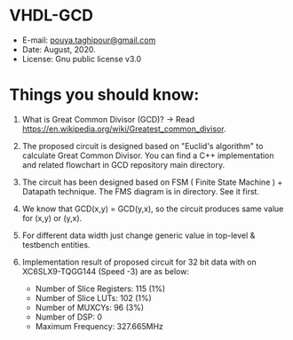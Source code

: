 # VHDL-GCD
  * E-mail:   pouya.taghipour@gmail.com
  * Date:     August, 2020.
  * License:  Gnu public license v3.0

# Things you should know:
1) What is Great Common Divisor (GCD)? ->  Read https://en.wikipedia.org/wiki/Greatest_common_divisor. 
2) The proposed circuit is designed based on "Euclid's algorithm" to calculate Great Common Divisor. You can find a C++ implementation and related flowchart in GCD repository main directory.
   
3) The circuit has been designed based on FSM ( Finite State Machine ) + Datapath technique. The FMS diagram is in directory. See it first.

4) We know that GCD(x,y) = GCD(y,x), so the circuit produces same value for (x,y) or (y,x).

5) For different data width just change generic value in top-level & testbench entities. 

6) Implementation result of proposed circuit for 32 bit data with  on XC6SLX9-TQGG144 (Speed -3) are as below:
   * Number of Slice Registers: 115 (1%)
   * Number of Slice LUTs: 102 (1%)
   * Number of MUXCYs: 96 (3%)
   * Number of DSP: 0   
   * Maximum Frequency: 327.665MHz
   



    






